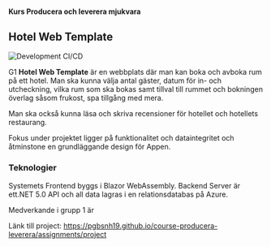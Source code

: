 <h4>Kurs Producera och leverera mjukvara</h4>

<h2> Hotel Web Template</h2>

![Development CI/CD](https://github.com/PGBSNH19/project-grupp-1-hotel/workflows/Development%20CI/CD/badge.svg?branch=development)

G1 **Hotel Web Template** är en webbplats där man kan boka och avboka rum på ett hotel. Man ska kunna välja antal gäster, datum för in- och utcheckning,  vilka rum som ska bokas samt tillval till rummet och bokningen överlag såsom frukost, spa tillgång med mera. 

Man ska också kunna läsa och skriva recensioner för hotellet och hotellets restaurang. 

Fokus under projektet ligger på funktionalitet och dataintegritet och åtminstone en grundläggande design för Appen.

<h3>Teknologier</h3>

Systemets Frontend byggs i Blazor WebAssembly. Backend Server är ett.NET 5.0 API och all data lagras i en relationsdatabas på Azure.

Medverkande i grupp 1 är 

Länk till project: <https://pgbsnh19.github.io/course-producera-leverera/assignments/project>

